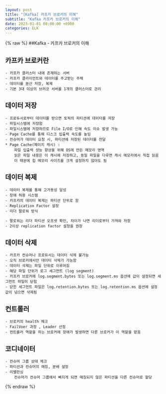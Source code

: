```yaml
---
layout: post
title: "[Kafka] 카프카 브로커의 이해"
subtitle: "Kafka 카프카 브로커의 이해"
date: 2023-01-01 00:00:00 +0900
categories: ELK
---
```

{% raw %}
##Kafka - 카프카 브로커의 이해  
  
## 카프카 브로커란  
	- 카프카 클러스터 내에 존재하는 서버  
	- 카프카 클라이언트와 데이터를 주고받는 주체  
	- 데이터를 분산 저장, 복제  
	- 기본 3대 이상의 브러코 서버를 1개의 클러스터로 관리  
  
## 데이터 저장  
	- 프로듀서로부터 데이터를 받으면 토픽의 파티션에 데이터를 저장  
	- 파일시스템에 저장함  
	- 파일시스템에 저장하므로 File I/O로 인해 속도 이슈 발생 가능  
	- Page Cache를 통해 디스크 입출력 속도를 높임  
	- 컨슈머가 데이터 요청 시, 파티션에 저장된 데이터를 전달  
	* Page Cache(페이지 캐시) :  
		파일 입출력 성능 향상을 위해 OS에 만든 메모리 영역  
		읽은 파일 내용은 이 캐시에 저장하고, 동일 파일을 다루면 캐시 메모리에서 직접 읽음  
		이 때문에 힙 메모리 사이즈를 크게 설정하지 않아도 됨  
  
## 데이터 복제  
	- 데이터 복제를 통해 고가용성 달성  
	- 장애 허용 시스템  
	- 카프카의 데이터 복제는 파티션 단위로 함  
	- Replication Factor 설정  
	- 리더 팔로워 방식  
  
	- 팔로워는 리더 파티션 오프셋 확인, 차이가 나면 리더로부터 가져와 저장  
	- 2이상 replication factor 설정을 권장  
  
## 데이터 삭제  
	- 카프카 컨슈머나 프로듀서는 데이터 삭제 불가능  
	- 오직 브로커에서만 데이터 삭제가 가능함  
	- 데이터 삭제는 파일 단위로 이루어짐  
	- 해당 파일 단위가 로그 세그먼트 (log segment)  
	- 카프카 브로커에 log.segment.bytes 또는 log.segment.ms 옵션에 값이 설정되면 세그먼트 파일이 닫힘  
	- 닫힌 세그먼트 파일은 log.retention.bytes 또는 log.retention.ms 옵션에 설정 값이 넘으면 삭제됨  
  
## 컨트롤러  
	- 브로커의 health 체크  
	- FailVoer 과정 , Leader 선정  
	- 컨트롤러 역할을 하는 브로커에 장애가 발생하면 다른 브로커가 이 역할을 맡음  
  
## 코디네이터  
	- 컨슈머 그룹 상태 체크  
	- 파티션과 컨슈머의 매칭, 분배 설정  
	- 리밸런싱  
		컨슈머가 컨슈머 그룹에서 빠지게 되면 매칭되지 않은 파티션을 다른 컨슈머로 할당  
  

{% endraw %}
